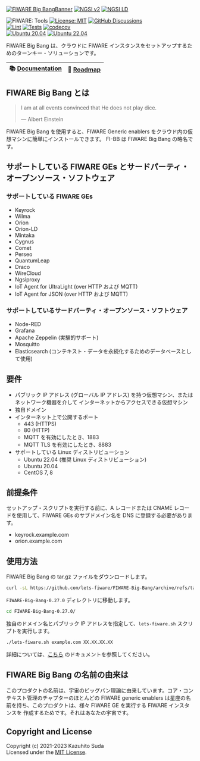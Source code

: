 [![FIWARE Big BangBanner](https://raw.githubusercontent.com/lets-fiware/FIWARE-Big-Bang/gh-pages/images/FIWARE-Big-Bang-non-free.png)](https://www.letsfiware.jp/)
[![NGSI v2](https://img.shields.io/badge/NGSI-v2-5dc0cf.svg)](https://fiware-ges.github.io/orion/api/v2/stable/)
[![NGSI LD](https://img.shields.io/badge/NGSI-LD-d6604d.svg)](https://www.etsi.org/deliver/etsi_gs/CIM/001_099/009/01.05.01_60/gs_CIM009v010501p.pdf)

![FIWARE: Tools](https://nexus.lab.fiware.org/repository/raw/public/badges/chapters/deployment-tools.svg)
[![License: MIT](https://img.shields.io/github/license/lets-fiware/FIWARE-Big-Bang.svg)](https://opensource.org/licenses/MIT)
[![GitHub Discussions](https://img.shields.io/github/discussions/lets-fiware/FIWARE-Big-Bang)](https://github.com/lets-fiware/FIWARE-Big-Bang/discussions)
<br/>
[![Lint](https://github.com/lets-fiware/FIWARE-Big-Bang/actions/workflows/lint.yml/badge.svg)](https://github.com/lets-fiware/FIWARE-Big-Bang/actions/workflows/lint.yml)
[![Tests](https://github.com/lets-fiware/FIWARE-Big-Bang/actions/workflows/ubuntu-latest.yml/badge.svg)](https://github.com/lets-fiware/FIWARE-Big-Bang/actions/workflows/ubuntu-latest.yml)
[![codecov](https://codecov.io/gh/lets-fiware/FIWARE-Big-Bang/branch/main/graph/badge.svg?token=OHFTT6TUIS)](https://codecov.io/gh/lets-fiware/FIWARE-Big-Bang)
<br/>
[![Ubuntu 20.04](https://github.com/lets-fiware/FIWARE-Big-Bang/actions/workflows/ubuntu-20.04.yml/badge.svg)](https://github.com/lets-fiware/FIWARE-Big-Bang/actions/workflows/ubuntu-20.04.yml)
[![Ubuntu 22.04](https://github.com/lets-fiware/FIWARE-Big-Bang/actions/workflows/ubuntu-22.04.yml/badge.svg)](https://github.com/lets-fiware/FIWARE-Big-Bang/actions/workflows/ubuntu-22.04.yml)
<br/>

FIWARE Big Bang は、クラウドに FIWARE インスタンスをセットアップするためのターンキー・ソリューションです。

| :books: [Documentation](https://fi-bb.letsfiware.jp/ja/) | :dart: [Roadmap](./ROADMAP.md) |
|-------------------------------------------------------|--------------------------------|

## FIWARE Big Bang とは

> I am at all events convinced that He does not play dice.
>
> — Albert Einstein

FIWARE Big Bang を使用すると、FIWARE Generic enablers をクラウド内の仮想マシンに簡単にインストールできます。
FI-BB は FIWARE Big Bang の略名です。

## サポートしている FIWARE GEs とサードパーティ・オープンソース・ソフトウェア

### サポートしている FIWARE GEs

-   Keyrock
-   Wilma
-   Orion
-   Orion-LD
-   Mintaka
-   Cygnus
-   Comet
-   Perseo
-   QuantumLeap
-   Draco
-   WireCloud
-   Ngsiproxy
-   IoT Agent for UltraLight (over HTTP および MQTT)
-   IoT Agent for JSON (over HTTP および MQTT)

### サポートしているサードパーティ・オープンソース・ソフトウェア

-   Node-RED
-   Grafana
-   Apache Zeppelin (実験的サポート)
-   Mosquitto
-   Elasticsearch (コンテキスト・データを永続化するためのデータベースとして使用)

## 要件

-   パブリック IP アドレス (グローバル IP アドレス) を持つ仮想マシン、またはネットワーク機器を介して
    インターネットからアクセスできる仮想マシン
-   独自ドメイン
-   インターネット上で公開するポート
    -   443 (HTTPS)
    -   80 (HTTP)
    -   MQTT を有効にしたとき、1883
    -   MQTT TLS を有効にしたとき、8883
-   サポートしている Linux ディストリビューション
    -   Ubuntu 22.04 (推奨 Linux ディストリビューション)
    -   Ubuntu 20.04
    -   CentOS 7, 8

## 前提条件

セットアップ・スクリプトを実行する前に、A レコードまたは CNAME レコードを使用して、FIWARE GEs
のサブドメイン名を DNS に登録する必要があります。

-   keyrock.example.com
-   orion.example.com

## 使用方法

FIWARE Big Bang の tar.gz ファイルをダウンロードします。

```bash
curl -sL https://github.com/lets-fiware/FIWARE-Big-Bang/archive/refs/tags/v0.27.0.tar.gz | tar zxf -
```

`FIWARE-Big-Bang-0.27.0` ディレクトリに移動します。

```bash
cd FIWARE-Big-Bang-0.27.0/
```

独自のドメイン名とパブリック IP アドレスを指定して、`lets-fiware.sh` スクリプトを実行します。

```bash
./lets-fiware.sh example.com XX.XX.XX.XX
```

詳細については、[こちら](https://fi-bb.letsfiware.jp/ja/) のドキュメントを参照してください。

## FIWARE Big Bang の名前の由来は

このプロダクトの名前は、宇宙のビッグバン理論に由来しています。コア・コンテキスト管理のチャプターのほとんどの
FIWARE generic enablers は星座の名前を持ち、このプロダクトは、様々 FIWARE GE を実行する FIWARE インスタンスを
作成するためです。それはあなたの宇宙です。

## Copyright and License

Copyright (c) 2021-2023 Kazuhito Suda<br>
Licensed under the [MIT License](./LICENSE).
